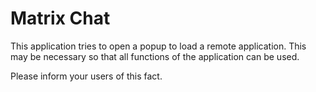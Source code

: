 Matrix Chat
=========

This application tries to open a popup to load a remote application. This may be necessary so that all functions of the application can be used.

Please inform your users of this fact.
